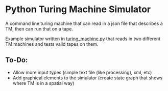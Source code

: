 Python Turing Machine Simulator
===
A command line turing machine that can read in a json file that describes a TM, then can run that on a tape.

Example simulator written in [turing_machine.py](https://github.com/MasterOdin/TuringMachine/blob/master/Python/turing_machine.py) that reads in two different TM machines and tests valid tapes on them.

To-Do:
---
* Allow more input types (simple text file (like processing), xml, etc)  
* Add graphical elements to the simulator (create state graph that shows where TM is in a spatial way)